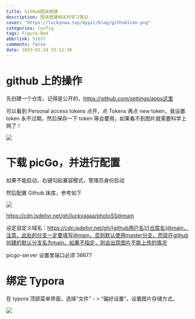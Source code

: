 ```yaml
---
title: GitHub图床搭建
description: 图床搭建相关的学习笔记
cover: "https://luckynwa.top/mypic/blog/githubIcon.png"
categories: Config
tags: Figure-Bed
abbrlink: 51637
comments: false
date: 2023-01-24 23:12:28
---
```


# github 上的操作

先创建一个仓库，记得是公开的，https://github.com/settings/apps这里

可以看到 Personal access tokens 点开，点 Tokens 再点 new token，我设置 token 永不过期，然后保存一下 token 等会要用，如果看不到图片就需要科学上网了！

![](https://cdn.jsdelivr.net/gh/luckyaaaa/photoSS@main/img/Snipaste_2023-03-11_13-45-34.png)

# 下载 picGo，并进行配置

如果不能启动，右键勾起兼容模式，管理员身份启动

然后配置 Github 床库，参考如下

![](https://cdn.jsdelivr.net/gh/luckyaaaa/photoSS@main/img/Snipaste_2023-03-11_13-33-43.png)

https://cdn.jsdelivr.net/gh/luckyaaaa/photoSS@main

设定自定义域名：https://cdn.jsdelivr.net/gh/[github用户名]/[仓库名]@main，注意，此处的分支一定要填写@main，否则默认使用master分支。而现在github创建的默认分支名为main，如果不指定，则会出现图片不能上传的情况

picgo-server 设置里端口必须 36677

# 绑定 Typora

在 typora 顶部菜单界面，选择“文件” - > “偏好设置”，设置图片存储方式。

![](https://cdn.jsdelivr.net/gh/luckyaaaa/photoSS@main/img/Snipaste_2023-03-11_13-37-45.png)
